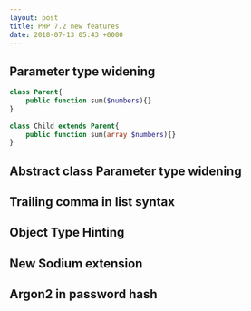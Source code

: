 ```yaml
---
layout: post
title: PHP 7.2 new features
date: 2018-07-13 05:43 +0000
---
```


## Parameter type widening
```php
class Parent{
	public function sum($numbers){}
}
 
class Child extends Parent{
	public function sum(array $numbers){}
}
```

## Abstract class Parameter type widening
## Trailing comma in list syntax
## Object Type Hinting
## New Sodium extension
## Argon2 in password hash